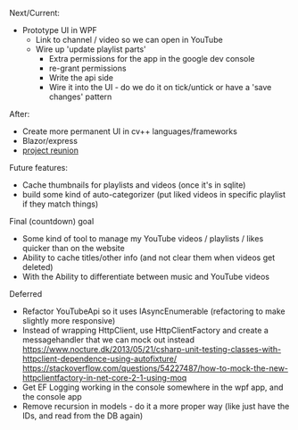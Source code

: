Next/Current:
- Prototype UI in WPF
  - Link to channel / video so we can open in YouTube
  - Wire up 'update playlist parts'
    - Extra permissions for the app in the google dev console
	- re-grant permissions
	- Write the api side
	- Wire it into the UI - do we do it on tick/untick or have a 'save changes' pattern


After:
- Create more permanent UI in cv++ languages/frameworks
- Blazor/express
- [project reunion](https://github.com/microsoft/ProjectReunion)

Future features:
- Cache thumbnails for playlists and videos (once it's in sqlite)
- build some kind of auto-categorizer (put liked videos in specific playlist if they match things)

Final (countdown) goal
- Some kind of tool to manage my YouTube videos / playlists / likes quicker than on the website
- Ability to cache titles/other info (and not clear them when videos get deleted)
- With the Ability to differentiate between music and YouTube videos

Deferred
- Refactor YouTubeApi so it uses IAsyncEnumerable (refactoring to make slightly more responsive)
- Instead of wrapping HttpClient, use HttpClientFactory and create a messagehandler that we can mock out instead
	https://www.nocture.dk/2013/05/21/csharp-unit-testing-classes-with-httpclient-dependence-using-autofixture/
	https://stackoverflow.com/questions/54227487/how-to-mock-the-new-httpclientfactory-in-net-core-2-1-using-moq
- Get EF Logging working in the console somewhere in the wpf app, and the console app
- Remove recursion in models - do it a more proper way (like just have the IDs, and read from the DB again)